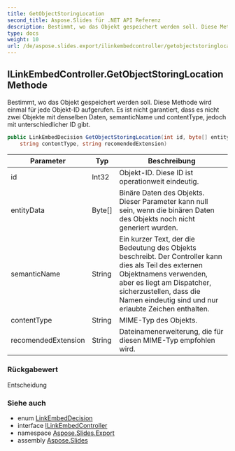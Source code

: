 ```yaml
---
title: GetObjectStoringLocation
second_title: Aspose.Slides für .NET API Referenz
description: Bestimmt, wo das Objekt gespeichert werden soll. Diese Methode wird einmal für jede Objekt-ID aufgerufen. Es ist nicht garantiert, dass es nicht zwei Objekte mit denselben Daten, semanticName und contentType, jedoch mit unterschiedlicher ID gibt.
type: docs
weight: 10
url: /de/aspose.slides.export/ilinkembedcontroller/getobjectstoringlocation/
---
```


## ILinkEmbedController.GetObjectStoringLocation Methode

Bestimmt, wo das Objekt gespeichert werden soll. Diese Methode wird einmal für jede Objekt-ID aufgerufen. Es ist nicht garantiert, dass es nicht zwei Objekte mit denselben Daten, semanticName und contentType, jedoch mit unterschiedlicher ID gibt.

```csharp
public LinkEmbedDecision GetObjectStoringLocation(int id, byte[] entityData, string semanticName, 
    string contentType, string recomendedExtension)
```

| Parameter | Typ | Beschreibung |
| --- | --- | --- |
| id | Int32 | Objekt-ID. Diese ID ist operationweit eindeutig. |
| entityData | Byte[] | Binäre Daten des Objekts. Dieser Parameter kann null sein, wenn die binären Daten des Objekts noch nicht generiert wurden. |
| semanticName | String | Ein kurzer Text, der die Bedeutung des Objekts beschreibt. Der Controller kann dies als Teil des externen Objektnamens verwenden, aber es liegt am Dispatcher, sicherzustellen, dass die Namen eindeutig sind und nur erlaubte Zeichen enthalten. |
| contentType | String | MIME-Typ des Objekts. |
| recomendedExtension | String | Dateinamenerweiterung, die für diesen MIME-Typ empfohlen wird. |

### Rückgabewert

Entscheidung

### Siehe auch

* enum [LinkEmbedDecision](../../linkembeddecision)
* interface [ILinkEmbedController](../../ilinkembedcontroller)
* namespace [Aspose.Slides.Export](../../ilinkembedcontroller)
* assembly [Aspose.Slides](../../../)

<!-- DO NOT EDIT: generiert von xmldocmd für Aspose.Slides.dll -->